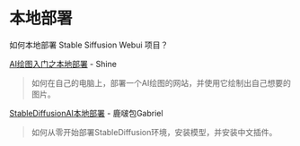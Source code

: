 # 本地部署

如何本地部署 Stable Siffusion Webui 项目？

[AI绘图入门之本地部署](https://blog.shineyu.cn/stable-diffusion-webui-deploy.html) - Shine
> 如何在自己的电脑上，部署一个AI绘图的网站，并使用它绘制出自己想要的图片。  

[StableDiffusionAI本地部署](https://pochacco.top/articles/fc9de237/) - 鹿啵包Gabriel  
> 如何从零开始部署StableDiffusion环境，安装模型，并安装中文插件。  
